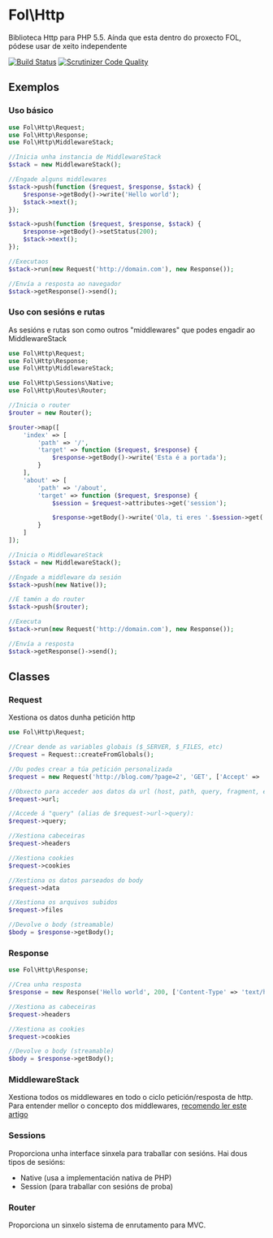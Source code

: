 # Fol\Http

Biblioteca Http para PHP 5.5. Aínda que esta dentro do proxecto FOL, pódese usar de xeito independente

[![Build Status](https://travis-ci.org/fol-project/http.svg?branch=master)](https://travis-ci.org/fol-project/http)
[![Scrutinizer Code Quality](https://scrutinizer-ci.com/g/fol-project/http/badges/quality-score.png?b=master)](https://scrutinizer-ci.com/g/fol-project/http/?branch=master)


## Exemplos

### Uso básico

```php
use Fol\Http\Request;
use Fol\Http\Response;
use Fol\Http\MiddlewareStack;

//Inicia unha instancia de MiddlewareStack
$stack = new MiddlewareStack();

//Engade alguns middlewares
$stack->push(function ($request, $response, $stack) {
	$response->getBody()->write('Hello world');
	$stack->next();
});

$stack->push(function ($request, $response, $stack) {
	$response->getBody()->setStatus(200);
	$stack->next();
});

//Executaos
$stack->run(new Request('http://domain.com'), new Response());

//Envía a resposta ao navegador
$stack->getResponse()->send();
```

### Uso con sesións e rutas

As sesións e rutas son como outros "middlewares" que podes engadir ao MiddlewareStack

```php
use Fol\Http\Request;
use Fol\Http\Response;
use Fol\Http\MiddlewareStack;

use Fol\Http\Sessions\Native;
use Fol\Http\Routes\Router;

//Inicia o router
$router = new Router();

$router->map([
	'index' => [
		'path' => '/',
		'target' => function ($request, $response) {
			$response->getBody()->write('Esta é a portada');
		}
	],
	'about' => [
		'path' => '/about',
		'target' => function ($request, $response) {
			$session = $request->attributes->get('session');

			$response->getBody()->write('Ola, ti eres '.$session->get('username'));
		}
	]
]);

//Inicia o MiddlewareStack
$stack = new MiddlewareStack();

//Engade a middleware da sesión
$stack->push(new Native());

//E tamén a do router
$stack->push($router);

//Executa
$stack->run(new Request('http://domain.com'), new Response());

//Envía a resposta
$stack->getResponse()->send();
```

## Classes

### Request

Xestiona os datos dunha petición http

```php
use Fol\Http\Request;

//Crear dende as variables globais ($_SERVER, $_FILES, etc)
$request = Request::createFromGlobals();

//Ou podes crear a túa petición personalizada
$request = new Request('http://blog.com/?page=2', 'GET', ['Accept' => 'text/html']);

//Obxecto para acceder aos datos da url (host, path, query, fragment, etc)
$request->url;

//Accede á "query" (alias de $request->url->query):
$request->query;

//Xestiona cabeceiras
$request->headers

//Xestiona cookies
$request->cookies

//Xestiona os datos parseados do body
$request->data

//Xestiona os arquivos subidos
$request->files

//Devolve o body (streamable)
$body = $response->getBody();
```

### Response

```php
use Fol\Http\Response;

//Crea unha resposta
$response = new Response('Hello world', 200, ['Content-Type' => 'text/html']);

//Xestiona as cabeceiras
$request->headers

//Xestiona as cookies
$request->cookies

//Devolve o body (streamable)
$body = $response->getBody();
```

### MiddlewareStack

Xestiona todos os middlewares en todo o ciclo petición/resposta de http. Para entender mellor o concepto dos middlewares, [recomendo ler este artigo](https://mwop.net/blog/2015-01-08-on-http-middleware-and-psr-7.html)

### Sessions

Proporciona unha interface sinxela para traballar con sesións. Hai dous tipos de sesións:

* Native (usa a implementación nativa de PHP)
* Session (para traballar con sesións de proba)

### Router

Proporciona un sinxelo sistema de enrutamento para MVC.
